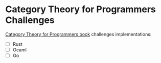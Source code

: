 # Category Theory for Programmers Challenges

[Category Theory for Programmers book](https://github.com/hmemcpy/milewski-ctfp-pdf) challenges implementations:

- [ ] Rust
- [ ] Ocaml
- [ ] Go
